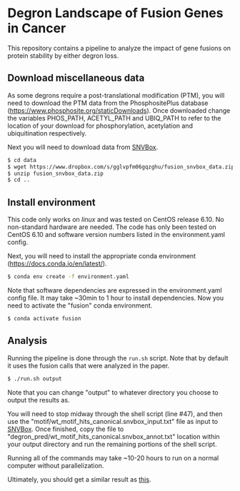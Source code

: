 # Degron Landscape of Fusion Genes in Cancer

This repository contains a pipeline to analyze the impact of gene fusions on protein stability by either degron loss.

## Download miscellaneous data

As some degrons require a post-translational modification (PTM), you will need to download the PTM data from the PhosphositePlus database (https://www.phosphosite.org/staticDownloads). Once downloaded change the variables PHOS_PATH, ACETYL_PATH and UBIQ_PATH to refer to the location of your download for phosphorylation, acetylation and ubiquitination respectively.

Next you will need to download data from [SNVBox](https://www.ncbi.nlm.nih.gov/pmc/articles/PMC3137226/).

```bash
$ cd data
$ wget https://www.dropbox.com/s/gglvpfm06gqzghu/fusion_snvbox_data.zip?dl=1 -O fusion_snvbox_data.zip
$ unzip fusion_snvbox_data.zip
$ cd ..
```

## Install environment

This code only works on *linux* and was tested on CentOS release 6.10. No non-standard hardware are needed. The code has only been tested on CentOS 6.10 and software version numbers listed in the environment.yaml config.

Next, you will need to install the appropriate conda environment (https://docs.conda.io/en/latest/). 

```bash
$ conda env create -f environment.yaml
```

Note that software dependencies are expressed in the environment.yaml config file. It may take ~30min to 1 hour to install dependencies. Now you need to activate the "fusion" conda environment.

```bash
$ conda activate fusion
```

## Analysis

Running the pipeline is done through the `run.sh` script. Note that by default it uses the fusion calls that were analyzed in the paper.

```bash
$ ./run.sh output
```

Note that you can change "output" to whatever directory you choose to output the results as.

You will need to stop midway through the shell script (line #47), and then use the "motif/wt_motif_hits_canonical.snvbox_input.txt" file as input to [SNVBox](https://wiki.chasmsoftware.org/index.php/SNVBox_Tutorial). Once finished, copy the file to "degron_pred/wt_motif_hits_canonical.snvbox_annot.txt" location within your output directory and run the remaining portions of the shell script.

Running all of the commands may take ~10-20 hours to run on a normal computer without parallelization.

Ultimately, you should get a similar result as [this](https://www.dropbox.com/s/8uek4y2lflowhrq/example_result.tar.gz?dl=1).

